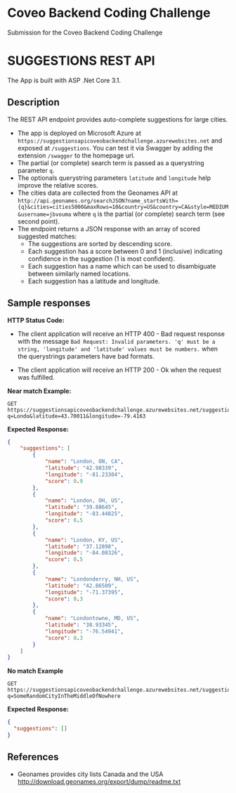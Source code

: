 # Coveo Backend Coding Challenge

Submission for the Coveo Backend Coding Challenge

# SUGGESTIONS REST API
 
The App is built with ASP .Net Core 3.1.

## Description

The REST API endpoint provides auto-complete suggestions for large cities.

- The app is deployed on Microsoft Azure at `https://suggestionsapicoveobackendchallenge.azurewebsites.net` and exposed at `/suggestions`. You can test it via Swagger by adding the extension `/swagger` to the homepage url.
- The partial (or complete) search term is passed as a querystring parameter `q`.
- The optionals querystring parameters `latitude` and `longitude` help improve the relative scores.
- The cities data are collected from the Geonames API at `http://api.geonames.org/searchJSON?name_startsWith={q}&cities=cities5000&maxRows=10&country=US&country=CA&style=MEDIUM&username=jbvouma` where `q` is the partial (or complete) search term (see second point).
- The endpoint returns a JSON response with an array of scored suggested matches:
    - The suggestions are sorted by descending score.
    - Each suggestion has a score between 0 and 1 (inclusive) indicating confidence in the suggestion (1 is most confident).
    - Each suggestion has a name which can be used to disambiguate between similarly named locations.
    - Each suggestion has a latitude and longitude.



## Sample responses


**HTTP Status Code:**

- The client application will receive an HTTP 400 - Bad request response with the message `Bad Request: Invalid parameters. 'q' must be a string, 'longitude' and 'latitude' values must be numbers.` when the querystrings parameters have bad formats.

- The client application will receive an HTTP 200 - Ok when the request was fulfilled.


**Near match Example:**

    GET https://suggestionsapicoveobackendchallenge.azurewebsites.net/suggestions?q=Londo&latitude=43.70011&longitude=-79.4163

**Expected Response:**

```json
{
    "suggestions": [
        {
            "name": "London, ON, CA",
            "latitude": "42.98339",
            "longitude": "-81.23304",
            "score": 0.9
        },
        {
            "name": "London, OH, US",
            "latitude": "39.88645",
            "longitude": "-83.44825",
            "score": 0.5
        },
        {
            "name": "London, KY, US",
            "latitude": "37.12898",
            "longitude": "-84.08326",
            "score": 0.5
        },
        {
            "name": "Londonderry, NH, US",
            "latitude": "42.86509",
            "longitude": "-71.37395",
            "score": 0.3
        },
        {
            "name": "Londontowne, MD, US",
            "latitude": "38.93345",
            "longitude": "-76.54941",
            "score": 0.3
        }
    ]
}
```

**No match Example**

    GET https://suggestionsapicoveobackendchallenge.azurewebsites.net/suggestions?q=SomeRandomCityInTheMiddleOfNowhere

**Expected Response:**

```json
{
  "suggestions": []
}
```

## References

- Geonames provides city lists Canada and the USA http://download.geonames.org/export/dump/readme.txt

